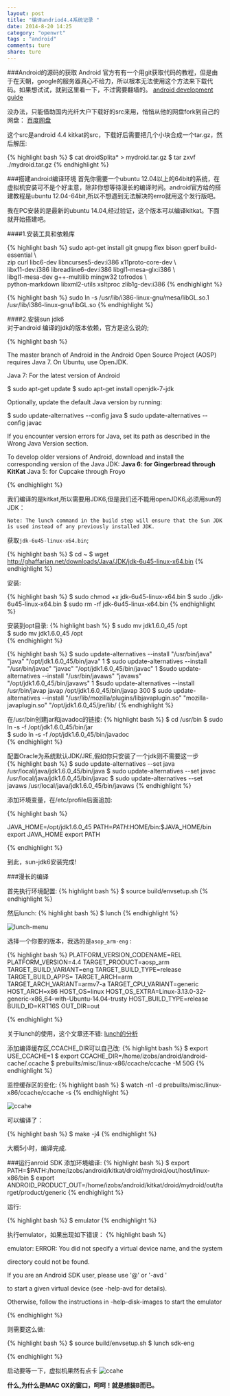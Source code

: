 ```yaml
---
layout: post
title: "编译andriod4.4系统记录 "
date: 2014-8-20 14:25
category: "openwrt"
tags : "android"
comments: ture
share: ture 
---
```


###Android的源码的获取
Android 官方有有一个用git获取代码的教程，但是由于在天朝，google的服务器真心不给力，所以根本无法使用这个方法来下载代码。如果想试试，就到这里看一下，不过需要翻墙的。
[android development guide](http://source.android.com/source/index.html)

没办法，只能借助国内光纤大户下载好的src来用，悄悄从他的网盘fork到自己的网盘：
[百度网盘](http://pan.baidu.com/s/1eQy4tyy)

这个src是android 4.4 kitkat的src，下载好后需要把几个小块合成一个tar.gz，然后解压:

{% highlight bash %}
$ cat droidSplita* > mydroid.tar.gz
$ tar zxvf ./mydroid.tar.gz 
{% endhighlight %}

###搭建android编译环境
首先你需要一个ubuntu 12.04以上的64bit的系统，在虚拟机安装可不是个好主意，除非你想等待漫长的编译时间。android官方给的搭建教程是ubuntu 12.04-64bit,所以不想遇到无法解决的erro就用这个发行版吧。

我在PC安装的是最新的ubuntu 14.04,经过验证，这个版本可以编译kitkat。下面就开始搭建吧。

####1.安装工具和依赖库

{% highlight bash %}
sudo apt-get install git gnupg flex bison gperf build-essential \  
  zip curl libc6-dev libncurses5-dev:i386 x11proto-core-dev \  
    libx11-dev:i386 libreadline6-dev:i386 libgl1-mesa-glx:i386 \  
	  libgl1-mesa-dev g++-multilib mingw32 tofrodos \  
	    python-markdown libxml2-utils xsltproc zlib1g-dev:i386 
{% endhighlight %}

{% highlight bash %}
sudo ln -s /usr/lib/i386-linux-gnu/mesa/libGL.so.1 /usr/lib/i386-linux-gnu/libGL.so
{% endhighlight %}

####2.安装sun jdk6  
对于android 编译的jdk的版本依赖，官方是这么说的;

{% highlight bash %}

The master branch of Android in the Android Open Source Project (AOSP) requires Java 7. On Ubuntu, use OpenJDK.

Java 7: For the latest version of Android

$ sudo apt-get update
$ sudo apt-get install openjdk-7-jdk

Optionally, update the default Java version by running:

$ sudo update-alternatives --config java
$ sudo update-alternatives --config javac

If you encounter version errors for Java, set its path as described in the Wrong Java Version section.

To develop older versions of Android, download and install the corresponding version of the Java JDK:
__Java 6: for Gingerbread through KitKat__
Java 5: for Cupcake through Froyo

{% endhighlight %}

我们编译的是kitkat,所以需要用JDK6,但是我们还不能用openJDK6,必须用sun的JDK：   

`Note: The lunch command in the build step will ensure that the Sun JDK is used instead of any previously installed JDK.`

获取`jdk-6u45-linux-x64.bin`;            

{% highlight bash %}
 $ cd ~
 $ wget http://ghaffarian.net/downloads/Java/JDK/jdk-6u45-linux-x64.bin
{% endhighlight %}

安装:         

{% highlight bash %}
$ sudo chmod +x jdk-6u45-linux-x64.bin
$ sudo ./jdk-6u45-linux-x64.bin
$ sudo rm -rf jdk-6u45-linux-x64.bin
{% endhighlight %}

安装到opt目录:
{% highlight bash %}
$ sudo mv jdk1.6.0_45 /opt  
$ sudo mv jdk1.6.0_45 /opt  
{% endhighlight %}

{% highlight bash %}
$ sudo update-alternatives --install "/usr/bin/java" "java" "/opt/jdk1.6.0_45/bin/java" 1 
$ sudo update-alternatives --install "/usr/bin/javac" "javac" "/opt/jdk1.6.0_45/bin/javac" 1 
$sudo update-alternatives --install "/usr/bin/javaws" "javaws" "/opt/jdk1.6.0_45/bin/javaws" 1 
$sudo update-alternatives --install /usr/bin/javap javap /opt/jdk1.6.0_45/bin/javap 300
$ sudo update-alternatives --install "/usr/lib/mozilla/plugins/libjavaplugin.so" "mozilla-javaplugin.so" "/opt/jdk1.6.0_45/jre/lib/
{% endhighlight %}

在/usr/bin创建jar和javadoc的链接:
{% highlight bash %}
$ cd /usr/bin
$ sudo ln -s -f /opt/jdk1.6.0_45/bin/jar  
$ sudo ln -s -f /opt/jdk1.6.0_45/bin/javadoc  
{% endhighlight %}


配置Oracle为系统默认JDK/JRE,假如你只安装了一个jdk则不需要这一步      
{% highlight bash %}
$ sudo update-alternatives --set java /usr/local/java/jdk1.6.0_45/bin/java
$ sudo update-alternatives --set javac /usr/local/java/jdk1.6.0_45/bin/javac
$ sudo update-alternatives --set javaws /usr/local/java/jdk1.6.0_45/bin/javaws
{% endhighlight %}

添加环境变量，在/etc/profile后面追加:            

{% highlight bash %}

JAVA_HOME=/opt/jdk1.6.0_45
PATH=$PATH:$HOME/bin:$JAVA_HOME/bin
export JAVA_HOME
export PATH   

{% endhighlight %}

到此，sun-jdk6安装完成!

###漫长的编译

首先执行环境配置:
{% highlight bash %}
$ source build/envsetup.sh
{% endhighlight %}

然后lunch:
{% highlight bash %}
$ lunch
{% endhighlight %}

![lunch-menu](/picture/lunch.png)

选择一个你要的版本，我选的是`asop_arm-eng` :

{% highlight bash %}
PLATFORM_VERSION_CODENAME=REL
PLATFORM_VERSION=4.4
TARGET_PRODUCT=aosp_arm
TARGET_BUILD_VARIANT=eng
TARGET_BUILD_TYPE=release
TARGET_BUILD_APPS=
TARGET_ARCH=arm
TARGET_ARCH_VARIANT=armv7-a
TARGET_CPU_VARIANT=generic
HOST_ARCH=x86
HOST_OS=linux
HOST_OS_EXTRA=Linux-3.13.0-32-generic-x86_64-with-Ubuntu-14.04-trusty
HOST_BUILD_TYPE=release
BUILD_ID=KRT16S
OUT_DIR=out

{% endhighlight %}

关于lunch的使用，这个文章还不错:
[lunch的分析](http://blog.csdn.net/gchww/article/details/7838947)

添加编译缓存区,CCACHE_DIR可以自己改:
{% highlight bash %}
$ export USE_CCACHE=1
$ export CCACHE_DIR=/home/izobs/android/android-cache/.ccache
$ prebuilts/misc/linux-x86/ccache/ccache -M 50G
{% endhighlight %}

监控缓存区的变化:
{% highlight bash %}
$ watch -n1 -d prebuilts/misc/linux-x86/ccache/ccache -s
{% endhighlight %}

![ccahe](/picture/ccahe.png)

可以编译了：

{% highlight bash %}
$ make -j4
{% endhighlight %}

大概5小时，编译完成.


###运行anroid SDK
添加环境编译:
{% highlight bash %}
$ export PATH=$PATH:/home/izobs/android/kitkat/droid/mydroid/out/host/linux-x86/bin
$ export ANDROID_PRODUCT_OUT=/home/izobs/android/kitkat/droid/mydroid/out/target/product/generic
{% endhighlight %}

运行:

{% highlight bash %}
$ emulator
{% endhighlight %}

执行emulator，如果出现如下错误：
{% highlight bash %}

emulator: ERROR: You did not specify a virtual device name, and the system

directory could not be found.

If you are an Android SDK user, please use '@<name>' or '-avd <name>'

to start a given virtual device (see -help-avd for details).

Otherwise, follow the instructions in -help-disk-images to start the emulator

{% endhighlight %}

则需要这么做:

{% highlight bash %}
$ source build/envsetup.sh 
$ lunch sdk-eng

{% endhighlight %}

启动要等一下，虚拟机果然有点卡
![ccahe](/picture/android.png)



__什么,为什么是MAC OX的窗口，呵呵！就是想装B而已。__
